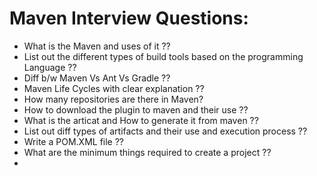 # Maven Interview Questions: 

- What is the Maven and uses of it ??
- List out the different types of build tools based on the programming Language ??
- Diff b/w Maven Vs Ant Vs Gradle ??
- Maven Life Cycles with clear explanation ??
- How many repositories are there in Maven?
- How to download the plugin to maven and their use ??
- What is the articat and How to generate it from maven ??
- List out diff types of artifacts and their use and execution process ??
- Write a POM.XML file ??
- What are the minimum things required to create a project ??
- 
